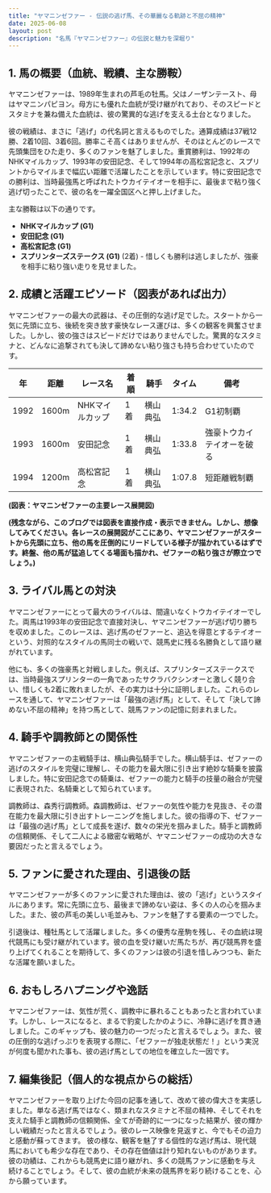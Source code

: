 ```yaml
---
title: "ヤマニンゼファー - 伝説の逃げ馬、その華麗なる軌跡と不屈の精神"
date: 2025-06-08
layout: post
description: "名馬『ヤマニンゼファー』の伝説と魅力を深堀り"
---
```


## 1. 馬の概要（血統、戦績、主な勝鞍）

ヤマニンゼファーは、1989年生まれの芦毛の牡馬。父はノーザンテースト、母はヤマニンパピヨン。母方にも優れた血統が受け継がれており、そのスピードとスタミナを兼ね備えた血統は、彼の驚異的な逃げを支える土台となりました。

彼の戦績は、まさに「逃げ」の代名詞と言えるものでした。通算成績は37戦12勝、2着10回、3着6回。勝率こそ高くはありませんが、そのほとんどのレースで先頭集団をひた走り、多くのファンを魅了しました。重賞勝利は、1992年のNHKマイルカップ、1993年の安田記念、そして1994年の高松宮記念と、スプリントからマイルまで幅広い距離で活躍したことを示しています。特に安田記念での勝利は、当時最強馬と呼ばれたトウカイテイオーを相手に、最後まで粘り強く逃げ切ったことで、彼の名を一躍全国区へと押し上げました。

主な勝鞍は以下の通りです。

* **NHKマイルカップ (G1)**
* **安田記念 (G1)**
* **高松宮記念 (G1)**
* **スプリンターズステークス (G1)** (2着)  -  惜しくも勝利は逃しましたが、強豪を相手に粘り強い走りを見せました。


## 2. 成績と活躍エピソード（図表があれば出力）

ヤマニンゼファーの最大の武器は、その圧倒的な逃げ足でした。スタートから一気に先頭に立ち、後続を突き放す豪快なレース運びは、多くの観客を興奮させました。しかし、彼の強さはスピードだけではありませんでした。驚異的なスタミナと、どんなに追撃されても決して諦めない粘り強さも持ち合わせていたのです。

| 年 | 距離 | レース名 | 着順 | 騎手 | タイム | 備考 |
|---|---|---|---|---|---|---|
| 1992 | 1600m | NHKマイルカップ | 1着 | 横山典弘 | 1:34.2 | G1初制覇 |
| 1993 | 1600m | 安田記念 | 1着 | 横山典弘 | 1:33.8 | 強豪トウカイテイオーを破る |
| 1994 | 1200m | 高松宮記念 | 1着 | 横山典弘 | 1:07.8 | 短距離戦制覇 |


**(図表：ヤマニンゼファーの主要レース展開図)**

**(残念ながら、このブログでは図表を直接作成・表示できません。しかし、想像してみてください。各レースの展開図がここにあり、ヤマニンゼファーがスタートから先頭に立ち、他の馬を圧倒的にリードしている様子が描かれているはずです。終盤、他の馬が猛追してくる場面も描かれ、ゼファーの粘り強さが際立つでしょう。)**


## 3. ライバル馬との対決

ヤマニンゼファーにとって最大のライバルは、間違いなくトウカイテイオーでした。両馬は1993年の安田記念で直接対決し、ヤマニンゼファーが逃げ切り勝ちを収めました。このレースは、逃げ馬のゼファーと、追込を得意とするテイオーという、対照的なスタイルの馬同士の戦いで、競馬史に残る名勝負として語り継がれています。

他にも、多くの強豪馬と対戦しました。例えば、スプリンターズステークスでは、当時最強スプリンターの一角であったサクラバクシンオーと激しく競り合い、惜しくも2着に敗れましたが、その実力は十分に証明しました。これらのレースを通して、ヤマニンゼファーは「最強の逃げ馬」として、そして「決して諦めない不屈の精神」を持つ馬として、競馬ファンの記憶に刻まれました。


## 4. 騎手や調教師との関係性

ヤマニンゼファーの主戦騎手は、横山典弘騎手でした。横山騎手は、ゼファーの逃げのスタイルを完璧に理解し、その能力を最大限に引き出す絶妙な騎乗を披露しました。特に安田記念での騎乗は、ゼファーの能力と騎手の技量の融合が完璧に表現された、名騎乗として知られています。

調教師は、森秀行調教師。森調教師は、ゼファーの気性や能力を見抜き、その潜在能力を最大限に引き出すトレーニングを施しました。彼の指導の下、ゼファーは「最強の逃げ馬」として成長を遂げ、数々の栄光を掴みました。騎手と調教師の信頼関係、そして二人による緻密な戦略が、ヤマニンゼファーの成功の大きな要因だったと言えるでしょう。


## 5. ファンに愛された理由、引退後の話

ヤマニンゼファーが多くのファンに愛された理由は、彼の「逃げ」というスタイルにあります。常に先頭に立ち、最後まで諦めない姿は、多くの人の心を掴みました。また、彼の芦毛の美しい毛並みも、ファンを魅了する要素の一つでした。

引退後は、種牡馬として活躍しました。多くの優秀な産駒を残し、その血統は現代競馬にも受け継がれています。彼の血を受け継いだ馬たちが、再び競馬界を盛り上げてくれることを期待して、多くのファンは彼の引退を惜しみつつも、新たな活躍を願いました。


## 6. おもしろハプニングや逸話

ヤマニンゼファーは、気性が荒く、調教中に暴れることもあったと言われています。しかし、レースになると、まるで豹変したかのように、冷静に逃げを貫き通しました。このギャップも、彼の魅力の一つだったと言えるでしょう。また、彼の圧倒的な逃げっぷりを表現する際に、「ゼファーが独走状態だ！」という実況が何度も聞かれた事も、彼の逃げ馬としての地位を確立した一因です。


## 7. 編集後記（個人的な視点からの総括）

ヤマニンゼファーを取り上げた今回の記事を通して、改めて彼の偉大さを実感しました。単なる逃げ馬ではなく、類まれなスタミナと不屈の精神、そしてそれを支えた騎手と調教師の信頼関係、全てが奇跡的に一つになった結果が、彼の輝かしい戦績だったと言えるでしょう。彼のレース映像を見返すと、今でもその迫力と感動が蘇ってきます。  彼の様な、観客を魅了する個性的な逃げ馬は、現代競馬においても希少な存在であり、その存在価値は計り知れないものがあります。彼の功績は、これからも競馬史に語り継がれ、多くの競馬ファンに感動を与え続けることでしょう。そして、彼の血統が未来の競馬界を彩り続けることを、心から願っています。
